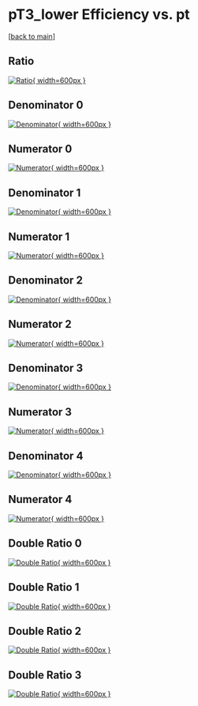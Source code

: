 # pT3_lower Efficiency vs. pt

[[back to main](./)]



## Ratio

[![Ratio](../mtv/var/pT3_lower_loweta_11_0_eff_pt.png){ width=600px }](../mtv/var/pT3_lower_loweta_11_0_eff_pt.pdf)

## Denominator 0

[![Denominator](../mtv/den/pT3_lower_loweta_11_0_eff_pt_den0.png){ width=600px }](../mtv/den/pT3_lower_loweta_11_0_eff_pt_den0.pdf)

## Numerator 0

[![Numerator](../mtv/num/pT3_lower_loweta_11_0_eff_pt_num0.png){ width=600px }](../mtv/num/pT3_lower_loweta_11_0_eff_pt_num0.pdf)

## Denominator 1

[![Denominator](../mtv/den/pT3_lower_loweta_11_0_eff_pt_den1.png){ width=600px }](../mtv/den/pT3_lower_loweta_11_0_eff_pt_den1.pdf)

## Numerator 1

[![Numerator](../mtv/num/pT3_lower_loweta_11_0_eff_pt_num1.png){ width=600px }](../mtv/num/pT3_lower_loweta_11_0_eff_pt_num1.pdf)

## Denominator 2

[![Denominator](../mtv/den/pT3_lower_loweta_11_0_eff_pt_den2.png){ width=600px }](../mtv/den/pT3_lower_loweta_11_0_eff_pt_den2.pdf)

## Numerator 2

[![Numerator](../mtv/num/pT3_lower_loweta_11_0_eff_pt_num2.png){ width=600px }](../mtv/num/pT3_lower_loweta_11_0_eff_pt_num2.pdf)

## Denominator 3

[![Denominator](../mtv/den/pT3_lower_loweta_11_0_eff_pt_den3.png){ width=600px }](../mtv/den/pT3_lower_loweta_11_0_eff_pt_den3.pdf)

## Numerator 3

[![Numerator](../mtv/num/pT3_lower_loweta_11_0_eff_pt_num3.png){ width=600px }](../mtv/num/pT3_lower_loweta_11_0_eff_pt_num3.pdf)

## Denominator 4

[![Denominator](../mtv/den/pT3_lower_loweta_11_0_eff_pt_den4.png){ width=600px }](../mtv/den/pT3_lower_loweta_11_0_eff_pt_den4.pdf)

## Numerator 4

[![Numerator](../mtv/num/pT3_lower_loweta_11_0_eff_pt_num4.png){ width=600px }](../mtv/num/pT3_lower_loweta_11_0_eff_pt_num4.pdf)

## Double Ratio 0

[![Double Ratio](../mtv/ratio/pT3_lower_loweta_11_0_eff_pt_ratio0.png){ width=600px }](../mtv/ratio/pT3_lower_loweta_11_0_eff_pt_ratio0.pdf)

## Double Ratio 1

[![Double Ratio](../mtv/ratio/pT3_lower_loweta_11_0_eff_pt_ratio1.png){ width=600px }](../mtv/ratio/pT3_lower_loweta_11_0_eff_pt_ratio1.pdf)

## Double Ratio 2

[![Double Ratio](../mtv/ratio/pT3_lower_loweta_11_0_eff_pt_ratio2.png){ width=600px }](../mtv/ratio/pT3_lower_loweta_11_0_eff_pt_ratio2.pdf)

## Double Ratio 3

[![Double Ratio](../mtv/ratio/pT3_lower_loweta_11_0_eff_pt_ratio3.png){ width=600px }](../mtv/ratio/pT3_lower_loweta_11_0_eff_pt_ratio3.pdf)

